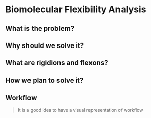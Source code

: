 # Biomolecular Flexibility Analysis
## What is the problem? 

## Why should we solve it? 
  
## What are rigidions and flexons? 
  
## How we plan to solve it? 
  
## Workflow
   > It is a good idea to have a visual representation of workflow 
